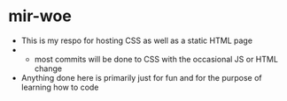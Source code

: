 # mir-woe
- This is my respo for hosting CSS as well as a static HTML page
- - most commits will be done to CSS with the occasional JS or HTML change
- Anything done here is primarily just for fun and for the purpose of learning how to code